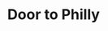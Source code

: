 ---
pid: fs187
title: Door to Philly
location_transcription: On any pier
coordinates: "[-75.150931365993, 39.955710010947]"
zipcode: '60503'
gen_neighborhood: 
neighborhood: 
outside_phl: 'Aurora IL '
age: '21'
age_range: 20-29
instagram: 
image_file_name: fs_187.jpg
proposal_transcription: "(it's a door)"
topic: 
topic_summary: '0'
type: Other No Form
keywords_other: 
credit: Anida
image_labels: 
twitter: 
facebook: 
permalink: "/monuments/fs187/"
layout: item-page
---